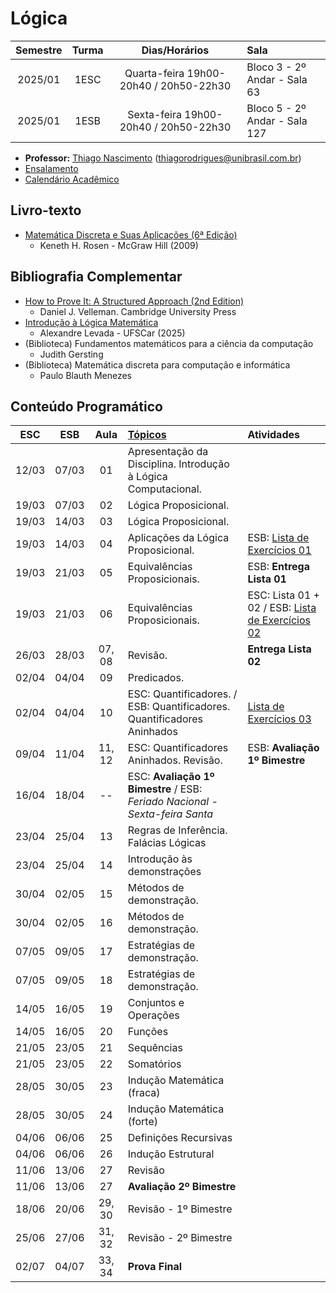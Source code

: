 # Lógica
| Semestre | Turma | Dias/Horários | Sala |
| :------: | :-----: | :---: | :--- | 
| 2025/01   | 1ESC | Quarta-feira 19h00-20h40 / 20h50-22h30 | Bloco 3 - 2º Andar - Sala 63 |
| 2025/01   | 1ESB | Sexta-feira 19h00-20h40 / 20h50-22h30 | Bloco 5 - 2º Andar - Sala 127 |

- **Professor:** [Thiago Nascimento](https://sites.google.com/site/nascimenthiago) (thiagorodrigues@unibrasil.com.br)
- [Ensalamento](https://www.unibrasil.com.br/wp-content/uploads/2025/02/ensalamento-noturno-2025-1-revisado.pdf)
- [Calendário Acadêmico](https://www.unibrasil.com.br/wp-content/uploads/2024/12/Calendario-GRADUACAO-PRESENCIAL-2025-UNIBRASIL.pdf)

## Livro-texto
- [Matemática Discreta e Suas Aplicações (6ª Edição)](https://www.amazon.com.br/Matem%C3%A1tica-Discreta-Aplica%C3%A7%C3%B5es-Kenneth-Rosen/dp/8577260364)
    - Keneth H. Rosen - McGraw Hill (2009)

## Bibliografia Complementar
- [How to Prove It: A Structured Approach (2nd Edition)](https://users.metu.edu.tr/serge/courses/111-2011/textbook-math111.pdf)
    - Daniel J. Velleman. Cambridge University Press
- [Introdução à Lógica Matemática](http://dx.doi.org/10.13140/RG.2.2.10374.89923/1)
    - Alexandre Levada - UFSCar (2025) 
- (Biblioteca) Fundamentos matemáticos para a ciência da computação
    - Judith Gersting
- (Biblioteca) Matemática discreta para computação e informática
    - Paulo Blauth Menezes
      
## Conteúdo Programático
| ESC | ESB   | Aula   | [Tópicos](https://github.com/tnas/logica/wiki) | Atividades |
| :----:| :----:| :----: | :----     | :----     |
| 12/03 | 07/03 | 01     | Apresentação da Disciplina. Introdução à Lógica Computacional.  |
| 19/03 | 07/03 | 02     | Lógica Proposicional.  |   |
| 19/03 | 14/03 | 03     | Lógica Proposicional. |   |
| 19/03 | 14/03 | 04     | Aplicações da Lógica Proposicional. | ESB: [Lista de Exercícios 01](https://github.com/tnas/logica/wiki/Lista-de-Exerc%C3%ADcios-01) |
| 19/03 | 21/03 | 05     | Equivalências Proposicionais. | ESB: **Entrega Lista 01** |
| 19/03 | 21/03 | 06     | Equivalências Proposicionais. | ESC: Lista 01 + 02 / ESB: [Lista de Exercícios 02](https://github.com/tnas/logica/wiki/Lista-de-Exerc%C3%ADcios-02) |
| 26/03 | 28/03 | 07, 08 | Revisão. | **Entrega Lista 02** |
| 02/04 | 04/04 | 09     | Predicados. |  |
| 02/04 | 04/04 | 10     | ESC: Quantificadores. / ESB: Quantificadores. Quantificadores Aninhados  | [Lista de Exercícios 03](https://github.com/tnas/logica/wiki/files/lista_exercicios_03.pdf)  |
| 09/04 | 11/04 | 11, 12 | ESC: Quantificadores Aninhados. Revisão. |  ESB: **Avaliação 1º Bimestre** | **Entrega Lista 03** |
| 16/04 | 18/04 | --     | ESC: **Avaliação 1º Bimestre** / ESB: _Feriado Nacional - Sexta-feira Santa_   |  |
| 23/04 | 25/04 | 13     | Regras de Inferência. Falácias Lógicas |   |   |                         
| 23/04 | 25/04 | 14     | Introdução às demonstrações |   |
| 30/04 | 02/05 | 15     | Métodos de demonstração. |   |
| 30/04 | 02/05 | 16     | Métodos de demonstração.  |   |
| 07/05 | 09/05 | 17     | Estratégias de demonstração. |   |
| 07/05 | 09/05 | 18     | Estratégias de demonstração.   |   |
| 14/05 | 16/05 | 19     | Conjuntos e Operações |   |
| 14/05 | 16/05 | 20     | Funções |   |
| 21/05 | 23/05 | 21     | Sequências |   |
| 21/05 | 23/05 | 22     | Somatórios |   |
| 28/05 | 30/05 | 23     | Indução Matemática (fraca) |   |
| 28/05 | 30/05 | 24     | Indução Matemática (forte) |   |
| 04/06 | 06/06 | 25     | Definições Recursivas |   |
| 04/06 | 06/06 | 26     | Indução Estrutural |   |
| 11/06 | 13/06 | 27     | Revisão   |   |
| 11/06 | 13/06 | 27     | **Avaliação 2º Bimestre**   |   |
| 18/06 | 20/06 | 29, 30 | Revisão - 1º Bimestre |   |
| 25/06 | 27/06 | 31, 32 | Revisão - 2º Bimestre |   |
| 02/07 | 04/07 | 33, 34 | **Prova Final** |   |
